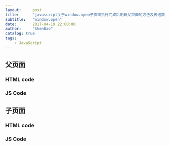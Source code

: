 ```yaml
---
layout:     post
title:      "javascript关于window.open子页面执行完成后刷新父页面的方法及传送数据给父页面"
subtitle:   "window.open"
date:       2017-04-19 22:00:00
author:     "ShenBao"
catalog: true
tags:
    - JavaScript
---
```



## 父页面

### HTML code



### JS Code


## 子页面

### HTML code

### JS Code


